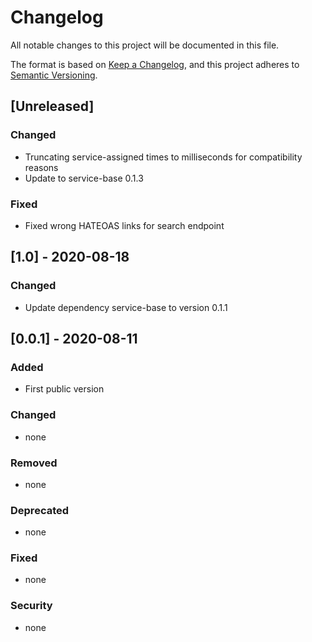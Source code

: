 # Changelog
All notable changes to this project will be documented in this file.

The format is based on [Keep a Changelog](https://keepachangelog.com/en/1.0.0/),
and this project adheres to [Semantic Versioning](https://semver.org/spec/v2.0.0.html).

## [Unreleased]

### Changed
- Truncating service-assigned times to milliseconds for compatibility reasons
- Update to service-base 0.1.3

### Fixed
- Fixed wrong HATEOAS links for search endpoint

## [1.0] - 2020-08-18
### Changed
- Update dependency service-base to version 0.1.1

## [0.0.1] - 2020-08-11
### Added
- First public version

### Changed
- none

### Removed
- none

### Deprecated
- none

### Fixed
- none

### Security
- none

